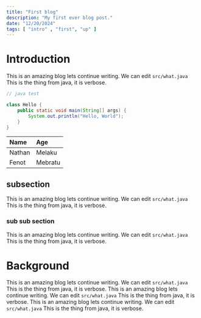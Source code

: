 ```yaml
---
title: "First blog"
description: "My first ever blog post."
date: "12/20/2024"
tags: [ "intro" , "first", "up" ]
---
```


# Introduction

This is an amazing blog
lets continue writing. We can edit `src/what.java`
This is the thing from java, it is verbose.

```java
// java test

class Hello {
    public static void main(String[] args) {
        System.out.println("Hello, World");
    }
}
```

| Name   | Age     |
|:-------|:--------|
| Nathan | Melaku  |
| Fenot  | Mebratu |

## subsection

This is an amazing blog
lets continue writing. We can edit `src/what.java`
This is the thing from java, it is verbose.

### sub sub section

This is an amazing blog
lets continue writing. We can edit `src/what.java`
This is the thing from java, it is verbose.

# Background

This is an amazing blog
lets continue writing. We can edit `src/what.java`
This is the thing from java, it is verbose.
This is an amazing blog
lets continue writing. We can edit `src/what.java`
This is the thing from java, it is verbose.
This is an amazing blog
lets continue writing. We can edit `src/what.java`
This is the thing from java, it is verbose.
